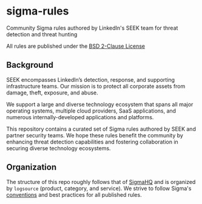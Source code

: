 # sigma-rules
Community Sigma rules authored by LinkedIn's SEEK team for threat detection and threat hunting

All rules are published under the [BSD 2-Clause License](LICENSE)

## Background
SEEK encompasses LinkedIn’s detection, response, and supporting infrastructure teams. Our mission is to protect all corporate assets from damage, theft, exposure, and abuse.

We support a large and diverse technology ecosystem that spans all major operating systems, multiple cloud providers, SaaS applications, and numerous internally-developed applications and platforms.

This repository contains a curated set of Sigma rules authored by SEEK and partner security teams. We hope these rules benefit the community by enhancing threat detection capabilities and fostering collaboration in securing diverse technology ecosystems.

## Organization
The structure of this repo roughly follows that of [SigmaHQ](https://github.com/SigmaHQ/sigma/) and is organized by `logsource` (product, category, and service). We strive to follow Sigma's [conventions](https://github.com/SigmaHQ/sigma-specification/tree/main/sigmahq) and best practices for all published rules.
